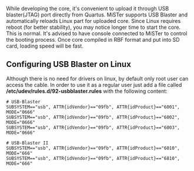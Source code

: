 While developing the core, it's convenient to upload it through USB blaster(JTAG) port directly from Quartus. MiSTer supports USB Blaster and automatically reloads Linux part for uploaded core. Since Linux requires reboot (for better stability), you may notice longer time to start the core. This is normal. It's advised to have console connected to MiSTer to control the booting process. Once core compiled in RBF format and put into SD card, loading speed will be fast.
## Configuring USB Blaster on Linux
Although there is no need for drivers on linux, by default only root user can access the cable. In order to use it as a regular user just add a file called **/etc/udev/rules.d/92-usbblaster.rules** with the following content:

```
# USB-Blaster 
SUBSYSTEM=="usb", ATTR{idVendor}=="09fb", ATTR{idProduct}=="6001", MODE="0666"
SUBSYSTEM=="usb", ATTR{idVendor}=="09fb", ATTR{idProduct}=="6002", MODE="0666"
SUBSYSTEM=="usb", ATTR{idVendor}=="09fb", ATTR{idProduct}=="6003", MODE="0666"

# USB-Blaster II
SUBSYSTEM=="usb", ATTR{idVendor}=="09fb", ATTR{idProduct}=="6010", MODE="666"
SUBSYSTEM=="usb", ATTR{idVendor}=="09fb", ATTR{idProduct}=="6810", MODE="666"
```